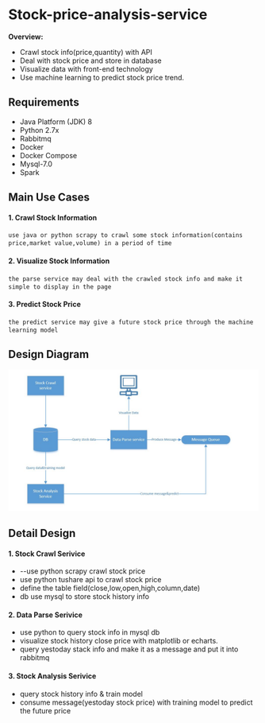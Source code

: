 # Stock-price-analysis-service

**Overview:**

- Crawl stock info(price,quantity) with API
- Deal with stock price and store in database
- Visualize data with front-end technology
- Use machine learning to predict  stock price trend.

## Requirements
* Java Platform (JDK) 8
* Python 2.7x
* Rabbitmq
* Docker
* Docker Compose 
* Mysql-7.0
* Spark

## Main Use Cases
#### 1. Crawl Stock Information
```
use java or python scrapy to crawl some stock information(contains price,market value,volume) in a period of time
```

#### 2. Visualize Stock Information
```
the parse service may deal with the crawled stock info and make it simple to display in the page
```

#### 3. Predict  Stock Price
```
the predict service may give a future stock price through the machine learning model 
```
## Design  Diagram
![Syetem design diagram](/stock-service-diagram1.jpg "flow diagram")

## Detail  Design
#### 1. Stock Crawl Serivice
* --use python scrapy crawl stock price
* use python tushare api to crawl stock price
* define the table field(close,low,open,high,column,date)
* db use mysql to store stock history info

#### 2. Data Parse Serivice
* use python to query stock info in mysql db
* visualize stock history close price with matplotlib or echarts. 
* query yestoday stack info and make it as a message and put it into rabbitmq

#### 3. Stock Analysis Serivice
* query stock history info & train model
* consume message(yestoday stock price) with training model to predict the future price

